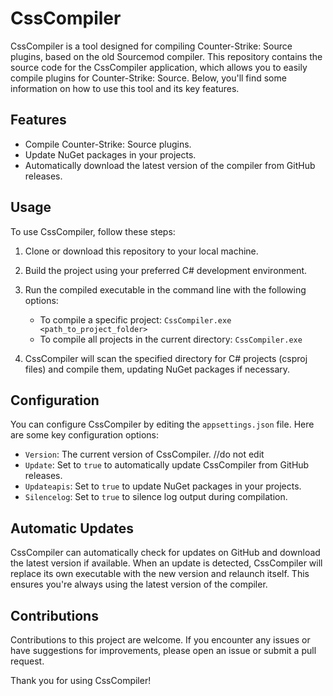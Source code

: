 # CssCompiler

CssCompiler is a tool designed for compiling Counter-Strike: Source plugins, based on the old Sourcemod compiler. This repository contains the source code for the CssCompiler application, which allows you to easily compile plugins for Counter-Strike: Source. Below, you'll find some information on how to use this tool and its key features.

## Features
- Compile Counter-Strike: Source plugins.
- Update NuGet packages in your projects.
- Automatically download the latest version of the compiler from GitHub releases.

## Usage
To use CssCompiler, follow these steps:

1. Clone or download this repository to your local machine.

2. Build the project using your preferred C# development environment.

3. Run the compiled executable in the command line with the following options:

   - To compile a specific project: `CssCompiler.exe <path_to_project_folder>`
   - To compile all projects in the current directory: `CssCompiler.exe`

4. CssCompiler will scan the specified directory for C# projects (csproj files) and compile them, updating NuGet packages if necessary.

## Configuration
You can configure CssCompiler by editing the `appsettings.json` file. Here are some key configuration options:

- `Version`: The current version of CssCompiler. //do not edit
- `Update`: Set to `true` to automatically update CssCompiler from GitHub releases.
- `Updateapis`: Set to `true` to update NuGet packages in your projects.
- `Silencelog`: Set to `true` to silence log output during compilation.

## Automatic Updates
CssCompiler can automatically check for updates on GitHub and download the latest version if available. When an update is detected, CssCompiler will replace its own executable with the new version and relaunch itself. This ensures you're always using the latest version of the compiler.

## Contributions
Contributions to this project are welcome. If you encounter any issues or have suggestions for improvements, please open an issue or submit a pull request.

Thank you for using CssCompiler!
